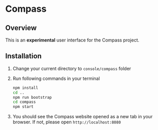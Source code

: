 # Compass

## Overview

This is an **experimental** user interface for the Compass project.

## Installation

1.  Change your current directory to `console/compass` folder

2.  Run following commands in your terminal

    ```bash
    npm install
    cd ..
    npm run bootstrap
    cd compass
    npm start
    ```

3.  You should see the Compass website opened as a new tab in your browser. If not, please open `http://localhost:8080`

